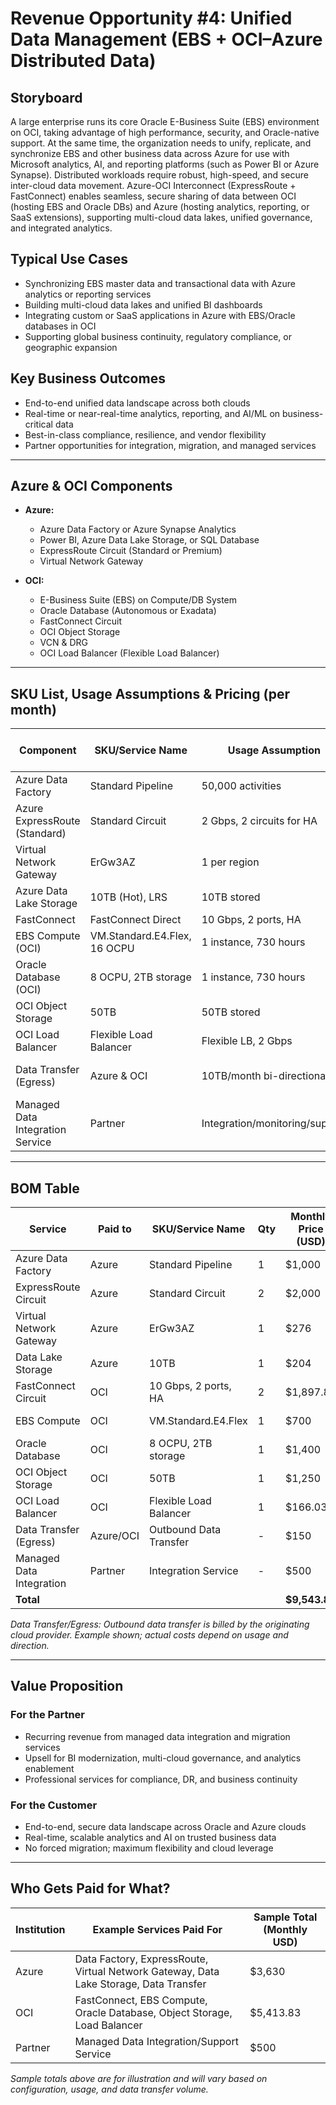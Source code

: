 # Revenue Opportunity #4: Unified Data Management (EBS + OCI–Azure Distributed Data)

## Storyboard

A large enterprise runs its core Oracle E-Business Suite (EBS) environment on OCI, taking advantage of high performance, security, and Oracle-native support. At the same time, the organization needs to unify, replicate, and synchronize EBS and other business data across Azure for use with Microsoft analytics, AI, and reporting platforms (such as Power BI or Azure Synapse). Distributed workloads require robust, high-speed, and secure inter-cloud data movement. Azure-OCI Interconnect (ExpressRoute + FastConnect) enables seamless, secure sharing of data between OCI (hosting EBS and Oracle DBs) and Azure (hosting analytics, reporting, or SaaS extensions), supporting multi-cloud data lakes, unified governance, and integrated analytics.

## Typical Use Cases
- Synchronizing EBS master data and transactional data with Azure analytics or reporting services
- Building multi-cloud data lakes and unified BI dashboards
- Integrating custom or SaaS applications in Azure with EBS/Oracle databases in OCI
- Supporting global business continuity, regulatory compliance, or geographic expansion

## Key Business Outcomes
- End-to-end unified data landscape across both clouds
- Real-time or near-real-time analytics, reporting, and AI/ML on business-critical data
- Best-in-class compliance, resilience, and vendor flexibility
- Partner opportunities for integration, migration, and managed services

---

## Azure & OCI Components

- **Azure:**
  - Azure Data Factory or Azure Synapse Analytics
  - Power BI, Azure Data Lake Storage, or SQL Database
  - ExpressRoute Circuit (Standard or Premium)
  - Virtual Network Gateway

- **OCI:**
  - E-Business Suite (EBS) on Compute/DB System
  - Oracle Database (Autonomous or Exadata)
  - FastConnect Circuit
  - OCI Object Storage
  - VCN & DRG
  - OCI Load Balancer (Flexible Load Balancer)

---

## SKU List, Usage Assumptions & Pricing (per month)

| Component                       | SKU/Service Name                | Usage Assumption                    | Monthly Price (Estimate) |
|----------------------------------|---------------------------------|-------------------------------------|--------------------------|
| Azure Data Factory               | Standard Pipeline               | 50,000 activities                   | $1,000                   |
| Azure ExpressRoute (Standard)    | Standard Circuit                | 2 Gbps, 2 circuits for HA           | $2,000                   |
| Virtual Network Gateway          | ErGw3AZ                         | 1 per region                        | $276                     |
| Azure Data Lake Storage          | 10TB (Hot), LRS                 | 10TB stored                         | $204                     |
| FastConnect                      | FastConnect Direct              | 10 Gbps, 2 ports, HA                | $1,897.80                |
| EBS Compute (OCI)                | VM.Standard.E4.Flex, 16 OCPU    | 1 instance, 730 hours               | $700                     |
| Oracle Database (OCI)            | 8 OCPU, 2TB storage             | 1 instance, 730 hours               | $1,400                   |
| OCI Object Storage               | 50TB                            | 50TB stored                         | $1,250                   |
| OCI Load Balancer               | Flexible Load Balancer           | Flexible LB, 2 Gbps                  | $166.03                  |
| Data Transfer (Egress)           | Azure & OCI                     | 10TB/month bi-directional           | $150 (Azure side)        |
| Managed Data Integration Service | Partner                         | Integration/monitoring/support      | $500                     |

---

## BOM Table

| Service                     | Paid to    | SKU/Service Name        | Qty   | Monthly Price (USD) | Annual Price (USD) | Notes                       |
|-----------------------------|------------|-------------------------|-------|---------------------|---------------------|-----------------------------|
| Azure Data Factory          | Azure      | Standard Pipeline       | 1     | $1,000              | $12,000             | Microsoft Azure             |
| ExpressRoute Circuit        | Azure      | Standard Circuit        | 2     | $2,000              | $24,000             | Microsoft Azure             |
| Virtual Network Gateway     | Azure      | ErGw3AZ                 | 1     | $276                | $3,312              | Microsoft Azure             |
| Data Lake Storage           | Azure      | 10TB                    | 1     | $204                | $2,448              | Microsoft Azure             |
| FastConnect Circuit         | OCI        | 10 Gbps, 2 ports, HA    | 2     | $1,897.80           | $22,773.60          | Oracle Cloud Infrastructure |
| EBS Compute                 | OCI        | VM.Standard.E4.Flex     | 1     | $700                | $8,400              | Oracle Cloud Infrastructure |
| Oracle Database             | OCI        | 8 OCPU, 2TB storage     | 1     | $1,400              | $16,800             | Oracle Cloud Infrastructure |
| OCI Object Storage          | OCI        | 50TB                    | 1     | $1,250              | $15,000             | Oracle Cloud Infrastructure |
| OCI Load Balancer           | OCI        | Flexible Load Balancer  | 1     | $166.03             | $1,992.36           | Flexible LB, 2 Gbps         |
| Data Transfer (Egress)      | Azure/OCI  | Outbound Data Transfer  | -     | $150                | $1,800              | Example, see note           |
| Managed Data Integration    | Partner    | Integration Service     | -     | $500                | $6,000              | Paid to Partner             |
| **Total**                   |            |                         |       | **$9,543.83**       | **$114,525.96**     |                             |

*Data Transfer/Egress: Outbound data transfer is billed by the originating cloud provider. Example shown; actual costs depend on usage and direction.*

---

## Value Proposition

### For the Partner
- Recurring revenue from managed data integration and migration services
- Upsell for BI modernization, multi-cloud governance, and analytics enablement
- Professional services for compliance, DR, and business continuity

### For the Customer
- End-to-end, secure data landscape across Oracle and Azure clouds
- Real-time, scalable analytics and AI on trusted business data
- No forced migration; maximum flexibility and cloud leverage

---

## Who Gets Paid for What?

| Institution         | Example Services Paid For                    | Sample Total (Monthly USD) |
|---------------------|----------------------------------------------|----------------------------|
| Azure               | Data Factory, ExpressRoute, Virtual Network Gateway, Data Lake Storage, Data Transfer | $3,630           |
| OCI                 | FastConnect, EBS Compute, Oracle Database, Object Storage, Load Balancer | $5,413.83        |
| Partner             | Managed Data Integration/Support Service     | $500                       |

*Sample totals above are for illustration and will vary based on configuration, usage, and data transfer volume.*